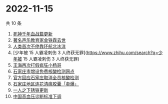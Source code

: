 # 2022-11-15

共 10 条

<!-- BEGIN -->
<!-- 最后更新时间 Tue Nov 15 2022 23:08:46 GMT+0800 (China Standard Time) -->

1. [死神千年血战篇更新](https://www.zhihu.com/search?q=死神千年血战篇更新)
1. [著名声乐教育家金铁霖去世](https://www.zhihu.com/search?q=著名声乐教育家金铁霖去世)
1. [人类首次不停靠环航北冰洋](https://www.zhihu.com/search?q=人类首次不停靠环航北冰洋)
1. [少年被 15 人霸凌刺伤 3 人终获无罪](https://www.zhihu.com/search?q=少年被 15
   人霸凌刺伤 3 人终获无罪)
1. [王海再次打假疯狂小杨哥](https://www.zhihu.com/search?q=王海再次打假疯狂小杨哥)
1. [石家庄市增设免费核酸检测网点](https://www.zhihu.com/search?q=石家庄市增设免费核酸检测网点)
1. [官方回应石家庄取消全员核酸检测](https://www.zhihu.com/search?q=官方回应石家庄取消全员核酸检测)
1. [石家庄地区连花清瘟胶囊「卖爆」](https://www.zhihu.com/search?q=石家庄地区连花清瘟胶囊「卖爆」)
1. [一人之下锈铁更新](https://www.zhihu.com/search?q=一人之下锈铁更新)
1. [中国高血压诊断标准下调](https://www.zhihu.com/search?q=中国高血压诊断标准下调)

<!-- END -->
